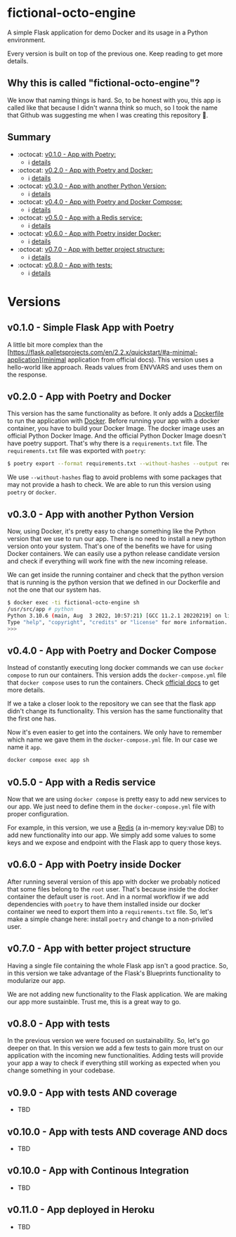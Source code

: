 # fictional-octo-engine

A simple Flask application for demo Docker and its usage in a Python environment.

Every version is built on top of the previous one. Keep reading to get more details.

## Why this is called "fictional-octo-engine"?

We know that naming things is hard. So, to be honest with you, this app is called like
that because I didn't wanna think so much, so I took the name that Github was
suggesting me when I was creating this repository :rofl:.

## Summary

- :octocat: [v0.1.0 - App with Poetry:](/lecovi/fictional-octo-engine/feature/v0.1.0)
    - :information_source: [details](#v010---simple-flask-app-with-poetry)
- :octocat: [v0.2.0 - App with Poetry and Docker:](/lecovi/fictional-octo-engine/feature/v0.2.0)
    - :information_source: [details](#v020---app-with-poetry-and-docker)
- :octocat: [v0.3.0 - App with another Python Version:](/lecovi/fictional-octo-engine/feature/v0.3.0)
    - :information_source: [details](#v030---app-with-another-python-version)
- :octocat: [v0.4.0 - App with Poetry and Docker Compose:](/lecovi/fictional-octo-engine/feature/v0.4.0)
    - :information_source: [details](#v040---app-with-poetry-and-docker-compose)
- :octocat: [v0.5.0 - App with a Redis service:](/lecovi/fictional-octo-engine/feature/v0.5.0)
    - :information_source: [details](#v050---app-with-a-redis-service)
- :octocat: [v0.6.0 - App with Poetry insider Docker:](/lecovi/fictional-octo-engine/feature/v0.6.0)
    - :information_source: [details](#v060---app-with-poetry-inside-docker)
- :octocat: [v0.7.0 - App with better project structure:](/lecovi/fictional-octo-engine/feature/v0.7.0)
    - :information_source: [details](#v070---app-with-better-project-structure)
- :octocat: [v0.8.0 - App with tests:](/lecovi/fictional-octo-engine/feature/v0.8.0)
    - :information_source: [details](#v080---app-with-tests)

# Versions

## v0.1.0 - Simple Flask App with Poetry

A little bit more complex than the [https://flask.palletsprojects.com/en/2.2.x/quickstart/#a-minimal-application](minimal application from official docs).
This version uses a hello-world like approach. Reads values from ENVVARS and uses them
on the response.

## v0.2.0 - App with Poetry and Docker

This version has the same functionality as before. It only adds a [Dockerfile](https://docs.docker.com/engine/reference/builder/) to run the
application with [Docker](https://docs.docker.com/get-started/).
Before running your app with a docker container, you have to build your Docker Image.
The docker image uses an official Python Docker Image. And the official Python Docker
Image doesn't have poetry support. That's why there is a `requirements.txt` file. 
The `requirements.txt` file was exported with `poetry`: 

```bash
$ poetry export --format requirements.txt --without-hashes --output requirements.txt
```

We use `--without-hashes` flag to avoid problems with some packages that may not
provide a hash to check. 
We are able to run this version using `poetry` or `docker`. 

## v0.3.0 - App with another Python Version

Now, using Docker, it's pretty easy to change something like the Python version that we
use to run our app. There is no need to install a new python version onto your system.
That's one of the benefits we have for using Docker containers.
We can easily use a python release candidate version and check if everything will work
fine with the new incoming release. 

We can get inside the running container and check that the python version that is
running is the python version that we defined in our Dockerfile and not the one that 
our system has.

```bash
$ docker exec -ti fictional-octo-engine sh
/usr/src/app # python
Python 3.10.6 (main, Aug  3 2022, 10:57:21) [GCC 11.2.1 20220219] on linux
Type "help", "copyright", "credits" or "license" for more information.
>>>
```

## v0.4.0 - App with Poetry and Docker Compose

Instead of constantly executing long docker commands we can use `docker compose` to run
our containers. This version adds the `docker-compose.yml` file that `docker compose` 
uses to run the containers. Check [official docs](https://docs.docker.com/compose/) to 
get more details.

If we a take a closer look to the repository we can see that the flask app didn't change
its functionality. This version has the same functionality that the first one has.

Now it's even easier to get into the containers. We only have to remember which name 
we gave them in the `docker-compose.yml` file. In our case we name it `app`. 

```bash
docker compose exec app sh
``` 

## v0.5.0 - App with a Redis service

Now that we are using `docker compose` is pretty easy to add new services to our app.
We just need to define them in the `docker-compose.yml` file with proper configuration.

For example, in this version, we use a [Redis](https://redis.io/) (a in-memory key:value
 DB) to add new functionality into our app. We simply add some values to some keys and
we expose and endpoint with the Flask app to query those keys.

## v0.6.0 - App with Poetry inside Docker

After running several version of this app with docker we probably noticed that some 
files belong to the `root` user. That's because inside the docker container the default 
user is `root`. 
And in a normal workflow if we add dependencies with `poetry` to have them installed 
inside our docker container we need to export them into a `requirements.txt` file. 
So, let's make a simple change here: install `poetry` and change to a non-priviled user.

## v0.7.0 - App with better project structure

Having a single file containing the whole Flask app isn't a good practice. So, in this
version we take advantage of the Flask's Blueprints functionality to modularize our app.

We are not adding new functionality to the Flask application. We are making our app more
sustainble. Trust me, this is a great way to go.

## v0.8.0 - App with tests

In the previous version we were focused on sustainability. So, let's go deeper on that.
In this version we add a few tests to gain more trust on our application with the 
incoming new functionalities. Adding tests will provide your app a way to check if
everything still working as expected when you change something in your codebase.

## v0.9.0 - App with tests AND coverage

- TBD

## v0.10.0 - App with tests AND coverage AND docs

- TBD

## v0.10.0 - App with Continous Integration

- TBD

## v0.11.0 - App deployed in Heroku

- TBD
